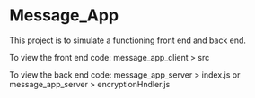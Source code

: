 # Message_App
This project is to simulate a functioning front end and back end.

To view the front end code:
message_app_client > src

To view the back end code:
message_app_server > index.js
  or
message_app_server > encryptionHndler.js
